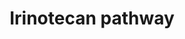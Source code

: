 ---
annotations:
- type: Pathway Ontology
  value: irinotecan drug pathway
authors:
- MaintBot
- Thomas
- Egonw
- Khanspers
- Ddigles
- DeSl
- Eweitz
description: 'This pathway shows the biotransformation of the chemotherapy prodrug
  irinotecan to form the active metabolite SN-38, an inhibitor of DNA topoisomerase
  I. SN-38 is primarily metabolized to the inactive SN-38 glucuronide by UGT1A1, the
  isoform catalyzing bilirubin glucuronidation. Irinotecan is used in the treatment
  of metastatic colorectal cancer, small cell lung cancer and several other solid
  tumors. There is large interpatient variability in response to irinotecan, as well
  as severe side effects such as diarrhea and neutropenia, which might be explained
  in part by genetic variation in the metabolic enzymes and transporters depicted
  here. Well-known variants to effect this pathway are the promoter polymorphic repeat
  in UGT1A1 (UGT1A1*28) and the 1236C&amp;gt;T polymorphism in ABCB1. While UGT1A1*28
  genotype has been associated with toxicity, further evidence is needed to describe
  the roles of ABCB1 variants in toxicity.  Source: [http://www.pharmgkb.org/search/pathway/irinotecan/liver.jsp
  PharmGkb]'
last-edited: 2021-05-09
organisms:
- Pan troglodytes
redirect_from:
- /index.php/Pathway:WP961
- /instance/WP961
schema-jsonld:
- '@context': https://schema.org/
  '@id': https://wikipathways.github.io/pathways/WP961.html
  '@type': Dataset
  creator:
    '@type': Organization
    name: WikiPathways
  description: 'This pathway shows the biotransformation of the chemotherapy prodrug
    irinotecan to form the active metabolite SN-38, an inhibitor of DNA topoisomerase
    I. SN-38 is primarily metabolized to the inactive SN-38 glucuronide by UGT1A1,
    the isoform catalyzing bilirubin glucuronidation. Irinotecan is used in the treatment
    of metastatic colorectal cancer, small cell lung cancer and several other solid
    tumors. There is large interpatient variability in response to irinotecan, as
    well as severe side effects such as diarrhea and neutropenia, which might be explained
    in part by genetic variation in the metabolic enzymes and transporters depicted
    here. Well-known variants to effect this pathway are the promoter polymorphic
    repeat in UGT1A1 (UGT1A1*28) and the 1236C&amp;gt;T polymorphism in ABCB1. While
    UGT1A1*28 genotype has been associated with toxicity, further evidence is needed
    to describe the roles of ABCB1 variants in toxicity.  Source: [http://www.pharmgkb.org/search/pathway/irinotecan/liver.jsp
    PharmGkb]'
  keywords:
  - SN-38
  - M4
  - UGT1A10
  - APC
  - Irinotecan
  - ABCG2
  - BCHE
  - UGT1A6
  - CES1
  - ABCC2
  - ABCC1
  - NPC1
  - SN-38G
  - CYP3A4
  - UGT1A9
  - CYP3A5
  - UGT1A1
  - CES2
  license: CC0
  name: Irinotecan pathway
seo: CreativeWork
title: Irinotecan pathway
wpid: WP961
---